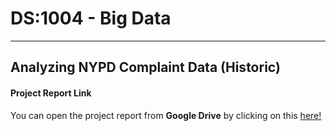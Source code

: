 DS:1004 - Big Data 
===================
----------------------
Analyzing NYPD Complaint Data (Historic)
-------------
#### <i class="icon-file"></i> Project Report Link
You can open the project report from <i class="icon-provider-gdrive"></i> **Google Drive** by clicking on this  [here!](https://drive.google.com/open?id=1uCckvtVk8lKK7W41oE9Yu4Hsa5-1diJeJO_b9emTfVc)
